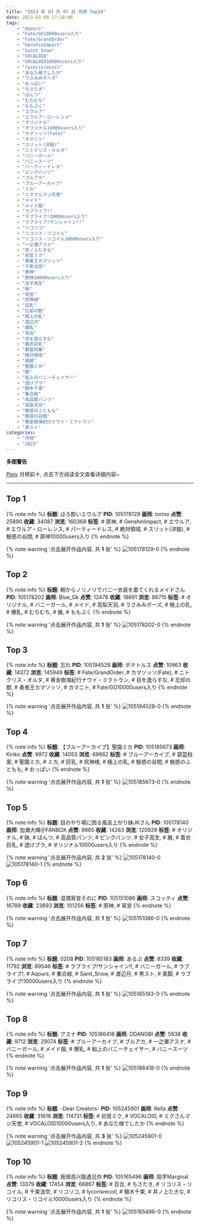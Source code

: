 ```yaml
---
title: "2023 年 03 月 07 日 月榜 Top10"
date: 2023-03-08 17:10:08
tags:
    - "Aqours"
    - "Fate/GO10000users入り"
    - "Fate/GrandOrder"
    - "GenshinImpact"
    - "Saint_Snow"
    - "VOCALOID"
    - "VOCALOID10000users入り"
    - "lycorisrecoil"
    - "あなた様でしたか"
    - "うさみみポーズ"
    - "おっぱい"
    - "ちさたき"
    - "ぱんつ"
    - "むちむち"
    - "ももぷく"
    - "エウルア"
    - "エウルア・ローレンス"
    - "オリジナル"
    - "オリジナル10000users入り"
    - "カマソッソ(Fate)"
    - "カマニト"
    - "スリット(洋服)"
    - "ニトクリス・オルタ"
    - "バニーガール"
    - "バニースーツ"
    - "パーティードレス"
    - "ピンクパンツ"
    - "ブルアカ"
    - "ブルーアーカイブ"
    - "ミカ"
    - "ミクさんマジ天使"
    - "メイド"
    - "メイド服"
    - "ラブライブ!"
    - "ラブライブ!10000users入り"
    - "ラブライブ!サンシャイン!!"
    - "リコリコ"
    - "リコリス・リコイル"
    - "リコリス・リコイル10000users入り"
    - "一之瀬アスナ"
    - "井ノ上たきな"
    - "初音ミク"
    - "勇者王カマソッソ"
    - "千束泷奈"
    - "原神"
    - "原神10000users入り"
    - "女子高生"
    - "妹"
    - "宵宮"
    - "尻神様"
    - "巨乳"
    - "忘却の獣"
    - "極上の乳"
    - "渡辺月"
    - "爆乳"
    - "百合"
    - "目を逸らすな"
    - "着衣巨乳"
    - "碧蓝档案"
    - "絶対領域"
    - "美脚"
    - "聖園ミカ"
    - "腋"
    - "船上のバニーチェイサー"
    - "透けブラ"
    - "錦木千束"
    - "集合絵"
    - "高品質パンツ"
    - "高梨天羽"
    - "魅惑のふともも"
    - "魅惑の谷間"
    - "黄金樹海紀行ナウイ・ミクトラン"
    - "黒スト"
categories:
    - "月榜"
    - "2023"
---
```


<i class="fa fa-triangle-exclamation"></i>**多图警告**<i class="fa fa-triangle-exclamation"></i>

[Pixiv](https://www.pixiv.net/) 月榜前十, 点击下方阅读全文查看详细内容~

<!-- more -->

---

## Top 1

{% note info %}
**标题**: ほろ酔いエウルア
**PID**: 105178129 **画师**: torino
**点赞**: 25890 **收藏**: 34087 **浏览**: 160368
**标签**: # 原神, # GenshinImpact, # エウルア, # エウルア・ローレンス, # パーティードレス, # 絶対領域, # スリット(洋服), # 魅惑の谷間, # 原神10000users入り
{% endnote %}

{% note warning '点击展开作品内容, 共 **1** 张' %}
![105178129-0](https://i.pixiv.re/img-original/img/2023/02/08/00/00/29/105178129_p0.jpg)
{% endnote %}

## Top 2

{% note info %}
**标题**: 朝からノリノリでバニー衣装を着てくれるメイドさん
**PID**: 105178202 **画师**: Blue_Gk
**点赞**: 12478 **收藏**: 18691 **浏览**: 86715
**标签**: # オリジナル, # バニーガール, # メイド, # 高梨天羽, # うさみみポーズ, # 極上の乳, # 爆乳, # むちむち, # 腋, # ももぷく
{% endnote %}

{% note warning '点击展开作品内容, 共 **1** 张' %}
![105178202-0](https://i.pixiv.re/img-original/img/2023/02/08/00/00/53/105178202_p0.png)
{% endnote %}

## Top 3

{% note info %}
**标题**: 忘れ
**PID**: 105194528 **画师**: ポテトルス
**点赞**: 10963 **收藏**: 14372 **浏览**: 145949
**标签**: # Fate/GrandOrder, # カマソッソ(Fate), # ニトクリス・オルタ, # 黄金樹海紀行ナウイ・ミクトラン, # 目を逸らすな, # 忘却の獣, # 勇者王カマソッソ, # カマニト, # Fate/GO10000users入り
{% endnote %}

{% note warning '点击展开作品内容, 共 **1** 张' %}
![105194528-0](https://i.pixiv.re/img-original/img/2023/02/08/18/39/44/105194528_p0.jpg)
{% endnote %}

## Top 4

{% note info %}
**标题**: 【ブルーアーカイブ】聖園ミカ
**PID**: 105185673 **画师**: Kiriko
**点赞**: 9972 **收藏**: 14053 **浏览**: 69662
**标签**: # ブルーアーカイブ, # 碧蓝档案, # 聖園ミカ, # ミカ, # 巨乳, # 尻神様, # 極上の乳, # 魅惑の谷間, # 魅惑のふともも, # おっぱい
{% endnote %}

{% note warning '点击展开作品内容, 共 **1** 张' %}
![105185673-0](https://i.pixiv.re/img-original/img/2023/02/08/09/00/01/105185673_p0.png)
{% endnote %}

## Top 5

{% note info %}
**标题**: 目のやり場に困る風呂上がり妹JKさん
**PID**: 105178140 **画师**: 加瀬大輝＠FANBOX
**点赞**: 9865 **收藏**: 14263 **浏览**: 120929
**标签**: # オリジナル, # 妹, # ぱんつ, # 高品質パンツ, # ピンクパンツ, # 女子高生, # 腋, # 着衣巨乳, # 透けブラ, # オリジナル10000users入り
{% endnote %}

{% note warning '点击展开作品内容, 共 **2** 张' %}
![105178140-0](https://i.pixiv.re/img-original/img/2023/02/08/00/08/29/105178140_p0.jpg)
![105178140-1](https://i.pixiv.re/img-original/img/2023/02/08/00/08/29/105178140_p1.jpg)
{% endnote %}

## Top 6

{% note info %}
**标题**: 湿潤宵宮そのに
**PID**: 105151086 **画师**: スコッティ
**点赞**: 16789 **收藏**: 23893 **浏览**: 101256
**标签**: # 原神, # 宵宮
{% endnote %}

{% note warning '点击展开作品内容, 共 **1** 张' %}
![105151086-0](https://i.pixiv.re/img-original/img/2023/02/07/00/00/05/105151086_p0.jpg)
{% endnote %}

## Top 7

{% note info %}
**标题**: 0208
**PID**: 105185183 **画师**: あるぷ
**点赞**: 8339 **收藏**: 11792 **浏览**: 89546
**标签**: # ラブライブ!サンシャイン!!, # バニーガール, # ラブライブ!, # Aqours, # 集合絵, # Saint_Snow, # 渡辺月, # 黒スト, # 美脚, # ラブライブ!10000users入り
{% endnote %}

{% note warning '点击展开作品内容, 共 **1** 张' %}
![105185183-0](https://i.pixiv.re/img-original/img/2023/02/08/08/14/28/105185183_p0.jpg)
{% endnote %}

## Top 8

{% note info %}
**标题**: アスナ
**PID**: 105186418 **画师**: DDANGBI
**点赞**: 5938 **收藏**: 9712 **浏览**: 29074
**标签**: # ブルーアーカイブ, # ブルアカ, # 一之瀬アスナ, # バニーガール, # メイド服, # 爆乳, # 船上のバニーチェイサー, # バニースーツ
{% endnote %}

{% note warning '点击展开作品内容, 共 **1** 张' %}
![105186418-0](https://i.pixiv.re/img-original/img/2023/02/08/10/10/50/105186418_p0.png)
{% endnote %}

## Top 9

{% note info %}
**标题**: -Dear Creators-
**PID**: 105245901 **画师**: Rella
**点赞**: 24865 **收藏**: 31618 **浏览**: 114731
**标签**: # 初音ミク, # VOCALOID, # ミクさんマジ天使, # VOCALOID10000users入り, # あなた様でしたか
{% endnote %}

{% note warning '点击展开作品内容, 共 **3** 张' %}
![105245901-0](https://i.pixiv.re/img-original/img/2023/02/10/16/39/04/105245901_p0.jpg)
![105245901-1](https://i.pixiv.re/img-original/img/2023/02/10/16/39/04/105245901_p1.jpg)
![105245901-2](https://i.pixiv.re/img-original/img/2023/02/10/16/39/04/105245901_p2.jpg)
{% endnote %}

## Top 10

{% note info %}
**标题**: 我很高兴能遇见你
**PID**: 105165496 **画师**: 陌芋Marginal
**点赞**: 13379 **收藏**: 17454 **浏览**: 66867
**标签**: # 百合, # ちさたき, # リコリス・リコイル, # 千束泷奈, # リコリコ, # lycorisrecoil, # 錦木千束, # 井ノ上たきな, # リコリス・リコイル10000users入り
{% endnote %}

{% note warning '点击展开作品内容, 共 **1** 张' %}
![105165496-0](https://i.pixiv.re/img-original/img/2023/02/07/16/15/33/105165496_p0.jpg)
{% endnote %}
